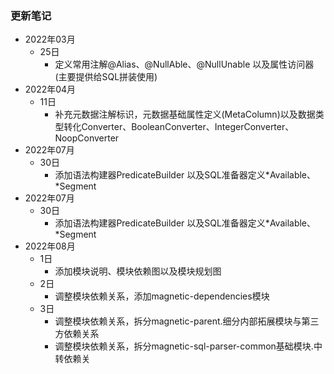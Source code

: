 ### 更新笔记

- 2022年03月
  - 25日
    - 定义常用注解@Alias、@NullAble、@NullUnable 以及属性访问器(主要提供给SQL拼装使用)
- 2022年04月
  - 11日
    - 补充元数据注解标识，元数据基础属性定义(MetaColumn)以及数据类型转化Converter、BooleanConverter、IntegerConverter、NoopConverter
- 2022年07月
  - 30日
    - 添加语法构建器PredicateBuilder 以及SQL准备器定义*Available、*Segment
- 2022年07月
  - 30日
    - 添加语法构建器PredicateBuilder 以及SQL准备器定义*Available、*Segment
- 2022年08月
  - 1日
    - 添加模块说明、模块依赖图以及模块规划图
  - 2日
    - 调整模块依赖关系，添加magnetic-dependencies模块
  - 3日
    - 调整模块依赖关系，拆分magnetic-parent.细分内部拓展模块与第三方依赖关系
    - 调整模块依赖关系，拆分magnetic-sql-parser-common基础模块.中转依赖关

